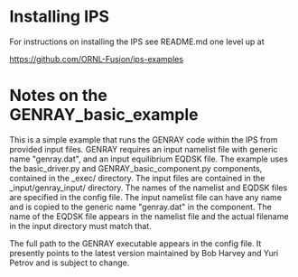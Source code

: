 # Installing IPS
For instructions on installing the IPS see README.md one level up at

https://github.com/ORNL-Fusion/ips-examples 


# Notes on the GENRAY_basic_example
This is a simple example that runs the GENRAY code within the IPS from provided input 
files.  GENRAY requires an input namelist file with generic name "genray.dat", and an
input equilibrium EQDSK file.  The example uses the basic_driver.py and 
GENRAY_basic_component.py components, contained in the _exec/ directory.  The input files
are contained in the _input/genray_input/ directory.  The names of the namelist and EQDSK 
files are specified in the config file.  The input namelist file can have any name and is 
copied to the generic name "genray.dat" in the component.  The name of the EQDSK file 
appears in the namelist file and the actual filename in the input directory must match that.

The full path to the GENRAY executable appears in the config file.  It presently points
to the latest version maintained by Bob Harvey and Yuri Petrov and is subject to change.